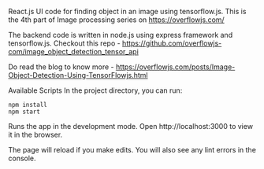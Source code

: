 React.js UI code for finding object in an image using tensorflow.js. This is the 4th part of Image processing series on https://overflowjs.com/

The backend code is written in node.js using express framework and tensorflow.js. Checkout this repo - https://github.com/overflowjs-com/image_object_detection_tensor_api

Do read the blog to know more - https://overflowjs.com/posts/Image-Object-Detection-Using-TensorFlowjs.html

Available Scripts
In the project directory, you can run:

```
npm install
npm start
```

Runs the app in the development mode.
Open http://localhost:3000 to view it in the browser.

The page will reload if you make edits.
You will also see any lint errors in the console.
